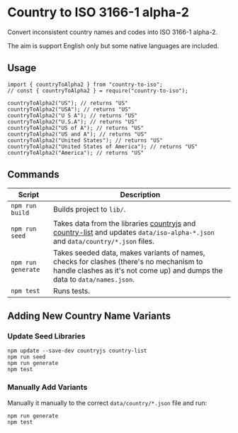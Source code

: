 # Country to ISO 3166-1 alpha-2

Convert inconsistent country names and codes into ISO 3166-1 alpha-2.

The aim is support English only but some native languages are included.

## Usage

```node
import { countryToAlpha2 } from "country-to-iso";
// const { countryToAlpha2 } = require("country-to-iso");

countryToAlpha2("US"); // returns "US"
countryToAlpha2("USA"); // returns "US"
countryToAlpha2("U S A"); // returns "US"
countryToAlpha2("U.S.A"); // returns "US"
countryToAlpha2("US of A"); // returns "US"
countryToAlpha2("US and A"); // returns "US"
countryToAlpha2("United States"); // returns "US"
countryToAlpha2("United States of America"); // returns "US"
countryToAlpha2("America"); // returns "US"
```

## Commands

| Script                 | Description |
| -----------------------|-------------|
| `npm run build`        | Builds project to `lib/`. |
| `npm run seed`         | Takes data from the libraries [countryjs](https://www.npmjs.com/package/countryjs) and [country-list](https://www.npmjs.com/package/country-list) and updates `data/iso-alpha-*.json` and `data/country/*.json` files. |
| `npm run generate`     | Takes seeded data, makes variants of names, checks for clashes (there's no mechanism to handle clashes as it's not come up) and dumps the data to `data/names.json`. |
| `npm test`     | Runs tests. |

## Adding New Country Name Variants

### Update Seed Libraries

```text
npm update --save-dev countryjs country-list
npm run seed
npm run generate
npm test
```

### Manually Add Variants

Manually it manually to the correct `data/country/*.json` file and run:

```text
npm run generate
npm test
```
